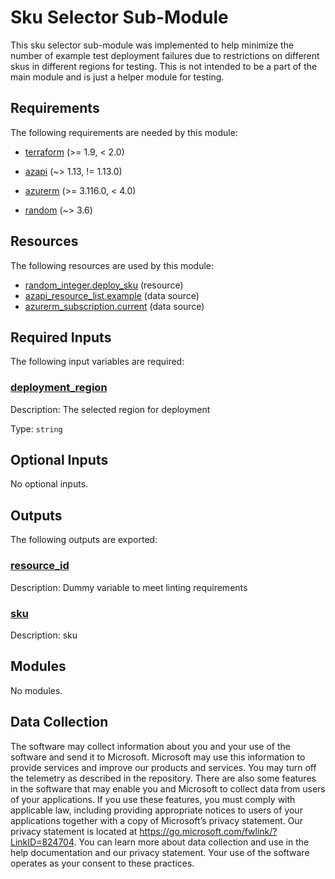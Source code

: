 <!-- BEGIN_TF_DOCS -->
# Sku Selector Sub-Module

This sku selector sub-module was implemented to help minimize the number of example test deployment failures due to restrictions on different skus in different regions for testing. This is not intended to be a part of the main module and is just a helper module for testing.

<!-- markdownlint-disable MD033 -->
## Requirements

The following requirements are needed by this module:

- <a name="requirement_terraform"></a> [terraform](#requirement\_terraform) (>= 1.9, < 2.0)

- <a name="requirement_azapi"></a> [azapi](#requirement\_azapi) (~> 1.13, != 1.13.0)

- <a name="requirement_azurerm"></a> [azurerm](#requirement\_azurerm) (>= 3.116.0, < 4.0)

- <a name="requirement_random"></a> [random](#requirement\_random) (~> 3.6)

## Resources

The following resources are used by this module:

- [random_integer.deploy_sku](https://registry.terraform.io/providers/hashicorp/random/latest/docs/resources/integer) (resource)
- [azapi_resource_list.example](https://registry.terraform.io/providers/Azure/azapi/latest/docs/data-sources/resource_list) (data source)
- [azurerm_subscription.current](https://registry.terraform.io/providers/hashicorp/azurerm/latest/docs/data-sources/subscription) (data source)

<!-- markdownlint-disable MD013 -->
## Required Inputs

The following input variables are required:

### <a name="input_deployment_region"></a> [deployment\_region](#input\_deployment\_region)

Description: The selected region for deployment

Type: `string`

## Optional Inputs

No optional inputs.

## Outputs

The following outputs are exported:

### <a name="output_resource_id"></a> [resource\_id](#output\_resource\_id)

Description: Dummy variable to meet linting requirements

### <a name="output_sku"></a> [sku](#output\_sku)

Description: sku

## Modules

No modules.

<!-- markdownlint-disable-next-line MD041 -->
## Data Collection

The software may collect information about you and your use of the software and send it to Microsoft. Microsoft may use this information to provide services and improve our products and services. You may turn off the telemetry as described in the repository. There are also some features in the software that may enable you and Microsoft to collect data from users of your applications. If you use these features, you must comply with applicable law, including providing appropriate notices to users of your applications together with a copy of Microsoft’s privacy statement. Our privacy statement is located at <https://go.microsoft.com/fwlink/?LinkID=824704>. You can learn more about data collection and use in the help documentation and our privacy statement. Your use of the software operates as your consent to these practices.
<!-- END_TF_DOCS -->